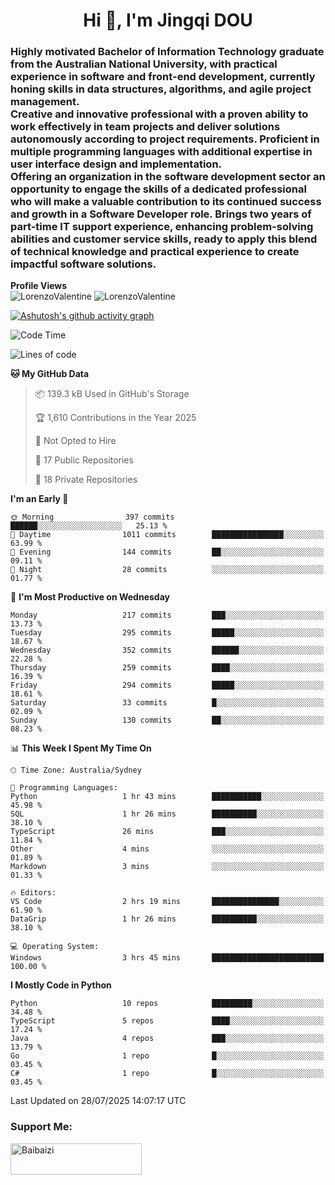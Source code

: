 <h1 align="center">Hi 👋, I'm Jingqi DOU</h1>
<h3 align="left">
Highly motivated Bachelor of Information Technology graduate from the Australian National University, with practical experience in software and front-end development, currently honing skills in data structures, algorithms, and agile project management. <br>
Creative and innovative professional with a proven ability to work effectively in team projects and deliver solutions autonomously according to project requirements. Proficient in multiple programming languages with additional expertise in user interface design and implementation. <br>
Offering an organization in the software development sector an opportunity to engage the skills of a dedicated professional who will make a valuable contribution to its continued success and growth in a Software Developer role. Brings two years of part-time IT support experience, enhancing problem-solving abilities and customer service skills, ready to apply this blend of technical knowledge and practical experience to create impactful software solutions. 
</h3>

**Profile Views**<br>
<img src="https://count.getloli.com/@LorenzoValentine?name=LorenzoValentine&theme=asoul&padding=7&offset=0&align=center&scale=2&pixelated=1&darkmode=auto&prefix=020315" alt="LorenzoValentine" theme="rule34" />
<img src="https://count.getloli.com/@LorenzoValentine?name=LorenzoValentine&theme=food&padding=7&offset=0&align=center&scale=2&pixelated=1&darkmode=auto&prefix=020315" alt="LorenzoValentine" theme="rule34" />

[![Ashutosh's github activity graph](https://github-readme-activity-graph.vercel.app/graph?username=LorenzoValentine&theme=rogue)](https://github.com/ashutosh00710/github-readme-activity-graph)

<!--START_SECTION:waka-->
![Code Time](http://img.shields.io/badge/Code%20Time-2%2C137%20hrs%2052%20mins-blue)

![Lines of code](https://img.shields.io/badge/From%20Hello%20World%20I%27ve%20Written-321.9%20thousand%20lines%20of%20code-blue)

**🐱 My GitHub Data** 

> 📦 139.3 kB Used in GitHub's Storage 
 > 
> 🏆 1,610 Contributions in the Year 2025
 > 
> 🚫 Not Opted to Hire
 > 
> 📜 17 Public Repositories 
 > 
> 🔑 18 Private Repositories 
 > 
**I'm an Early 🐤** 

```text
🌞 Morning                397 commits         ██████░░░░░░░░░░░░░░░░░░░   25.13 % 
🌆 Daytime                1011 commits        ████████████████░░░░░░░░░   63.99 % 
🌃 Evening                144 commits         ██░░░░░░░░░░░░░░░░░░░░░░░   09.11 % 
🌙 Night                  28 commits          ░░░░░░░░░░░░░░░░░░░░░░░░░   01.77 % 
```
📅 **I'm Most Productive on Wednesday** 

```text
Monday                   217 commits         ███░░░░░░░░░░░░░░░░░░░░░░   13.73 % 
Tuesday                  295 commits         █████░░░░░░░░░░░░░░░░░░░░   18.67 % 
Wednesday                352 commits         ██████░░░░░░░░░░░░░░░░░░░   22.28 % 
Thursday                 259 commits         ████░░░░░░░░░░░░░░░░░░░░░   16.39 % 
Friday                   294 commits         █████░░░░░░░░░░░░░░░░░░░░   18.61 % 
Saturday                 33 commits          █░░░░░░░░░░░░░░░░░░░░░░░░   02.09 % 
Sunday                   130 commits         ██░░░░░░░░░░░░░░░░░░░░░░░   08.23 % 
```


📊 **This Week I Spent My Time On** 

```text
🕑︎ Time Zone: Australia/Sydney

💬 Programming Languages: 
Python                   1 hr 43 mins        ███████████░░░░░░░░░░░░░░   45.98 % 
SQL                      1 hr 26 mins        ██████████░░░░░░░░░░░░░░░   38.10 % 
TypeScript               26 mins             ███░░░░░░░░░░░░░░░░░░░░░░   11.84 % 
Other                    4 mins              ░░░░░░░░░░░░░░░░░░░░░░░░░   01.89 % 
Markdown                 3 mins              ░░░░░░░░░░░░░░░░░░░░░░░░░   01.33 % 

🔥 Editors: 
VS Code                  2 hrs 19 mins       ███████████████░░░░░░░░░░   61.90 % 
DataGrip                 1 hr 26 mins        ██████████░░░░░░░░░░░░░░░   38.10 % 

💻 Operating System: 
Windows                  3 hrs 45 mins       █████████████████████████   100.00 % 
```

**I Mostly Code in Python** 

```text
Python                   10 repos            █████████░░░░░░░░░░░░░░░░   34.48 % 
TypeScript               5 repos             ████░░░░░░░░░░░░░░░░░░░░░   17.24 % 
Java                     4 repos             ███░░░░░░░░░░░░░░░░░░░░░░   13.79 % 
Go                       1 repo              █░░░░░░░░░░░░░░░░░░░░░░░░   03.45 % 
C#                       1 repo              █░░░░░░░░░░░░░░░░░░░░░░░░   03.45 % 
```




 Last Updated on 28/07/2025 14:07:17 UTC
<!--END_SECTION:waka-->

<!-- [![willianrod's wakatime stats](https://github-readme-stats.vercel.app/api/wakatime?username=lorenzoval2050)](https://github.com/anuraghazra/github-readme-stats) -->


<h3 align="left">Support Me:</h3>
<p><a href="https://www.buymeacoffee.com/Baibaizi"> <img align="left" src="https://cdn.buymeacoffee.com/buttons/v2/default-yellow.png" height="50" width="210" alt="Baibaizi" /></a></p><br><br>
